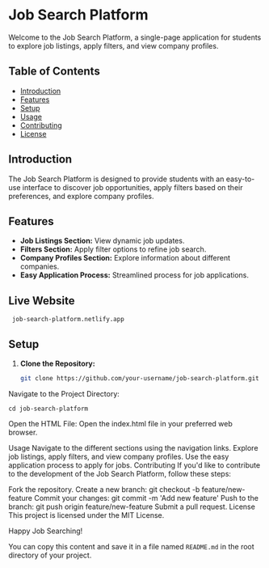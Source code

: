 # Job Search Platform

Welcome to the Job Search Platform, a single-page application for students to explore job listings, apply filters, and view company profiles.

## Table of Contents
- [Introduction](#introduction)
- [Features](#features)
- [Setup](#setup)
- [Usage](#usage)
- [Contributing](#contributing)
- [License](#license)

## Introduction

The Job Search Platform is designed to provide students with an easy-to-use interface to discover job opportunities, apply filters based on their preferences, and explore company profiles.

## Features

- **Job Listings Section:** View dynamic job updates.
- **Filters Section:** Apply filter options to refine job search.
- **Company Profiles Section:** Explore information about different companies.
- **Easy Application Process:** Streamlined process for job applications.


## Live Website
```
 job-search-platform.netlify.app
```
## Setup

1. **Clone the Repository:**
   ```bash
   git clone https://github.com/your-username/job-search-platform.git
   
Navigate to the Project Directory:

```
cd job-search-platform
```

Open the HTML File:
Open the index.html file in your preferred web browser.

Usage
Navigate to the different sections using the navigation links.
Explore job listings, apply filters, and view company profiles.
Use the easy application process to apply for jobs.
Contributing
If you'd like to contribute to the development of the Job Search Platform, follow these steps:

Fork the repository.
Create a new branch: git checkout -b feature/new-feature
Commit your changes: git commit -m 'Add new feature'
Push to the branch: git push origin feature/new-feature
Submit a pull request.
License
This project is licensed under the MIT License.

Happy Job Searching!


You can copy this content and save it in a file named `README.md` in the root directory of your project.
